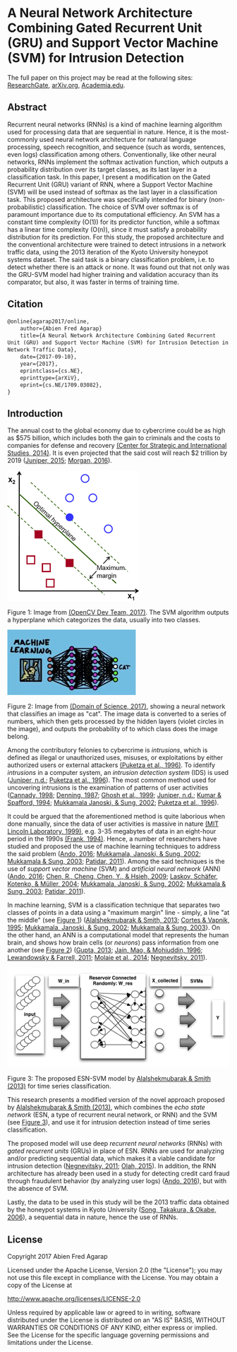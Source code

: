 A Neural Network Architecture Combining Gated Recurrent Unit (GRU) and Support Vector Machine (SVM) for Intrusion Detection
===

The full paper on this project may be read at the following sites: [ResearchGate](https://goo.gl/muZP5A), [arXiv.org](https://arxiv.org/abs/1709.03082), [Academia.edu](https://goo.gl/8aBXpX).

## Abstract
Recurrent neural networks (RNNs) is a kind of machine learning algorithm used for processing data that are sequential in nature. Hence, it is the most-commonly used neural network architecture for natural language processing, speech recognition, and sequence (such as words, sentences, even logs) classification among others. Conventionally, like other neural networks, RNNs implement the softmax activation function, which outputs a probability distribution over its target classes, as its last layer in a classification task. In this paper, I present a modification on the Gated Recurrent Unit (GRU) variant of RNN, where a Support Vector Machine (SVM) will be used instead of softmax as the last layer in a classification task. This proposed architecture was specifically intended for binary (non-probabilistic) classification. The choice of SVM over softmax is of paramount importance due to its computational efficiency. An SVM has a constant time complexity (O(1)) for its predictor function, while a softmax has a linear time complexity (O(n)), since it must satisfy a probability distribution for its prediction. For this study, the proposed architecture and the conventional architecture were trained to detect intrusions in a network traffic data, using the 2013 iteration of the Kyoto University honeypot systems dataset. The said task is a binary classification problem, i.e. to detect whether there is an attack or none. It was found out that not only was the GRU-SVM model had higher training and validation accuracy than its comparator, but also, it was faster in terms of training time.

## Citation
```
@online{agarap2017/online,
	author={Abien Fred Agarap}
	title={A Neural Network Architecture Combining Gated Recurrent Unit (GRU) and Support Vector Machine (SVM) for Intrusion Detection in Network Traffic Data},
	date={2017-09-10},
	year={2017},
	eprintclass={cs.NE},
	eprinttype={arXiV},
	eprint={cs.NE/1709.03082},
}
```

## Introduction
The annual cost to the global economy due to cybercrime could be as high as $575 billion, which includes both the gain to criminals and the costs to companies for defense and recovery <a href="https://goo.gl/CHFpgF">(Center for Strategic and International Studies, 2014)</a>. It is even projected that the said cost will reach $2 trillion by 2019 (<a href="https://www.juniperresearch.com/press/press-releases/cybercrime-cost-businesses-over-2trillion">Juniper, 2015</a>; <a href="https://www.forbes.com/sites/stevemorgan/2016/01/17/cyber-crime-costs-projected-to-reach-2-trillion-by-2019">Morgan, 2016</a>).

![](figures/optimal-hyperplane.png)

Figure 1: Image from <a href="http://docs.opencv.org/2.4/doc/tutorials/ml/introduction_to_svm/introduction_to_svm.html">(OpenCV Dev Team, 2017)</a>. The SVM algorithm outputs a hyperplane which categorizes the data, usually into two classes.

![](figures/ann.jpg)

Figure 2: Image from <a href="https://www.youtube.com/watch?v=OmJ-4B-mS-Y">(Domain of Science, 2017)</a>, showing a neural network that classifies an image as "cat". The image data is converted to a series of numbers, which then gets processed by the hidden layers (violet circles in the image), and outputs the probability of to which class does the image belong.

Among the contributory felonies to cybercrime is <i>intrusions</i>, which is defined as illegal or unauthorized uses, misuses, or exploitations by either authorized users or external attackers <a href="http://ieeexplore.ieee.org/abstract/document/544350/">(Puketza et al., 1996)</a>. To identify <i>intrusions</i> in a computer system, an <i>intrusion detection system</i> (IDS) is used (<a href="http://www.juniper.net/us/en/products-services/what-is/ids-ips/">Juniper, n.d.</a>; <a href="http://ieeexplore.ieee.org/abstract/document/544350/">Puketza et al., 1996</a>). The most common method used for uncovering intrusions is the examination of patterns of user activities (<a href="http://pld.cs.luc.edu/courses/intrusion/fall05/cannady.artificial_neural_networks_for_misuse_detection.pdf">Cannady, 1998</a>; <a href="http://ieeexplore.ieee.org/abstract/document/1702202/">Denning, 1987</a>; <a href="http://static.usenix.org/event/detection99/full_papers/ghosh/ghosh.pdf">Ghosh et al., 1999</a>; <a href="http://www.juniper.net/us/en/products-services/what-is/ids-ips/">Juniper, n.d.</a>; <a href="http://docs.lib.purdue.edu/cgi/viewcontent.cgi?article=2115&context=cstech">Kumar & Spafford, 1994</a>; <a href="https://pdfs.semanticscholar.org/eb24/0f463fa57740986a92ee744c3ad75f8228e9.pdf">Mukkamala Janoski, & Sung, 2002</a>; <a href="http://ieeexplore.ieee.org/abstract/document/544350/">Puketza et al., 1996</a>).

It could be argued that the aforementioned method is quite laborious when done manually, since the data of user activities is massive in nature <a href="https://www.ll.mit.edu/ideval/data/1999data.html">(MIT Lincoln Laboratory, 1999)</a>, e.g. 3-35 megabytes of data in an eight-hour period in the 1990s <a href="http://home.eng.iastate.edu/~guan/course/backup/CprE-592-YG-Fall-2002/paper/intrusion/ai-id.pdf">(Frank, 1994)</a>. Hence, a number of researchers have studied and proposed the use of machine learning techniques to address the said problem (<a href="http://lab.iisec.ac.jp/~tanaka_lab/images/pdf/kennkyukai/kennkyukai-2016-10.pdf">Ando, 2016</a>; <a href="https://pdfs.semanticscholar.org/eb24/0f463fa57740986a92ee744c3ad75f8228e9.pdf">Mukkamala, Janoski, & Sung, 2002</a>; <a href="http://trrjournalonline.trb.org/doi/abs/10.3141/1822-05">Mukkamala & Sung, 2003</a>; <a href="http://ijsce.org/attachments/File/NCAI2011/IJSCE_NCAI2011_025.pdf">Patidar, 2011</a>). Among the said techniques is the use of <i>support vector machine</i> (SVM) and <i>artificial neural network</i> (ANN) (<a href="http://lab.iisec.ac.jp/~tanaka_lab/images/pdf/kennkyukai/kennkyukai-2016-10.pdf">Ando, 2016</a>; <a href="http://ieeexplore.ieee.org/abstract/document/5176039/">Chen, R., Cheng, Chen, Y., & Hsieh, 2009</a>; <a href="https://www.degruyter.com/view/j/piko.2004.27.issue-4/piko.2004.228/piko.2004.228.xml">Laskov, Schäfer, Kotenko, & Müller, 2004</a>; <a href="https://pdfs.semanticscholar.org/eb24/0f463fa57740986a92ee744c3ad75f8228e9.pdf">Mukkamala, Janoski, & Sung, 2002</a>; <a href="http://trrjournalonline.trb.org/doi/abs/10.3141/1822-05">Mukkamala & Sung, 2003</a>; <a href="http://ijsce.org/attachments/File/NCAI2011/IJSCE_NCAI2011_025.pdf">Patidar, 2011</a>).

In machine learning, SVM is a classification technique that separates two classes of points in a data using a "maximum margin" line - simply, a line "at the middle" (see <a href="figures/optimal-hyperplane.png">Figure 1</a>) (<a href="http://ieeexplore.ieee.org/abstract/document/6544391/">Alalshekmubarak & Smith, 2013</a>; <a href="http://dx.doi.org/10.1007/BF00994018">Cortes & Vapnik, 1995</a>; <a href="https://pdfs.semanticscholar.org/eb24/0f463fa57740986a92ee744c3ad75f8228e9.pdf">Mukkamala, Janoski, & Sung, 2002</a>; <a href="http://trrjournalonline.trb.org/doi/abs/10.3141/1822-05">Mukkamala & Sung, 2003</a>}. On the other hand, an ANN is a computational model that represents the human brain, and shows how brain cells (or <i>neurons</i>) pass information from one another (see <a href="figures/ann.jpg">Figure 2</a>) (<a href="http://pakacademicsearch.com/pdf-files/com/507/24-28%20Vol%203,%20No%201%20(2013).pdf">Gupta, 2013</a>; <a href="http://ieeexplore.ieee.org/abstract/document/485891/">Jain, Mao, & Mohiuddin, 1996</a>; <a href="https://books.google.com.ph/books?hl=en&lr=&id=7F6sJiNUL-cC&oi=fnd&pg=PP1&dq=computational+modeling+in+cognition:+principles+and+practice+lewandwosky&ots=54nC8PWRVf&sig=fRFml8rSKKRZfHph1Ko6xaAq4Bc&redir_esc=y#v=onepage&q=computational%20modeling%20in%20cognition%3A%20principles%20and%20practice%20lewandwosky&f=false">Lewandowsky & Farrell, 2011</a>; <a href="http://journal.frontiersin.org/article/10.3389/fncom.2014.00040/full">Molaie et al., 2014</a>; <a href="http://ecite.utas.edu.au/75263">Negnevitsky, 2011</a>).

![](figures/esn-svm.png)

Figure 3: The proposed ESN-SVM model by <a href="http://ieeexplore.ieee.org/abstract/document/6544391/">Alalshekmubarak & Smith (2013)</a> for time series classification.

This research presents a modified version of the novel approach proposed by <a href="http://ieeexplore.ieee.org/abstract/document/6544391/">Alalshekmubarak & Smith (2013)</a>, which combines the <i>echo state network</i> (ESN, a type of recurrent neural network, or RNN) and the SVM (see <a href="figures/esn-svm.png">Figure 3</a>), and use it for intrusion detection instead of time series classification.

The proposed model will use deep <i>recurrent neural networks</i> (RNNs) with <i>gated recurrent units</i> (GRUs) in place of ESN. RNNs are used for analyzing and/or predicting sequential data, which makes it a viable candidate for intrusion detection (<a href="http://ecite.utas.edu.au/75263">Negnevitsky, 2011</a>; <a href="http://colah.github.io/posts/2015-08-Understanding-LSTMs/">Olah, 2015</a>). In addition, the RNN architecture has already been used in a study for detecting credit card fraud through fraudulent behavior (by analyzing user logs) (<a href="http://lab.iisec.ac.jp/~tanaka_lab/images/pdf/kennkyukai/kennkyukai-2016-10.pdf">Ando, 2016</a>), but with the absence of SVM.

Lastly, the data to be used in this study will be the 2013 traffic data obtained by the honeypot systems in Kyoto University (<a href="http://www.takakura.com/Kyoto_data/BenchmarkData-Description-v5.pdf">Song, Takakura, & Okabe, 2006</a>), a sequential data in nature, hence the use of RNNs.


## License

   Copyright 2017 Abien Fred Agarap

   Licensed under the Apache License, Version 2.0 (the "License");
   you may not use this file except in compliance with the License.
   You may obtain a copy of the License at
   
   http://www.apache.org/licenses/LICENSE-2.0

   Unless required by applicable law or agreed to in writing, software
   distributed under the License is distributed on an "AS IS" BASIS,
   WITHOUT WARRANTIES OR CONDITIONS OF ANY KIND, either express or implied.
   See the License for the specific language governing permissions and
   limitations under the License.
